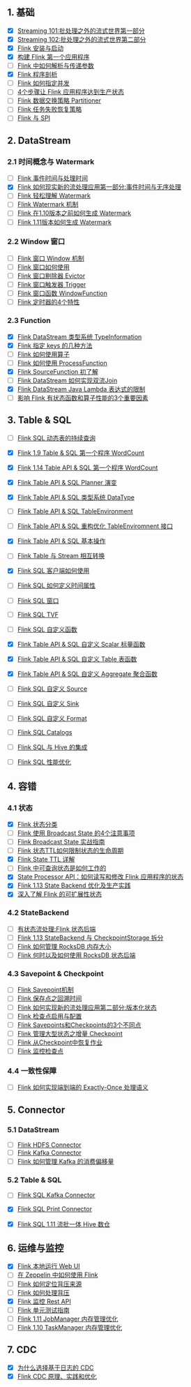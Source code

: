 
## 1. 基础
- [x] [Streaming 101:批处理之外的流式世界第一部分](https://smartsi.blog.csdn.net/article/details/122692636)
- [x] [Streaming 102:批处理之外的流式世界第二部分](https://smartsi.blog.csdn.net/article/details/122913457)
- [x] [Flink 安装与启动](https://blog.csdn.net/SunnyYoona/article/details/78276595)
- [x] [构建 Flink 第一个应用程序](https://blog.csdn.net/SunnyYoona/article/details/126087865)
- [ ] [Flink 中如何解析与传递参数]()
- [x] [Flink 程序剖析](https://smartsi.blog.csdn.net/article/details/126088002)
- [ ] [Flink 如何指定并发]()
- [ ] [4个步骤让 Flink 应用程序达到生产状态]()
- [ ] [Flink 数据交换策略 Partitioner]()
- [ ] [Flink 任务失败恢复策略]()
- [ ] [Flink 与 SPI]()

## 2. DataStream

### 2.1 时间概念与 Watermark

- [ ] [Flink 事件时间与处理时间]()
- [x] [Flink 如何现实新的流处理应用第一部分:事件时间与无序处理](https://smartsi.blog.csdn.net/article/details/122513198)
- [ ] [Flink 轻松理解 Watermark]()
- [ ] [Flink Watermark 机制]()
- [ ] [Flink 在1.10版本之前如何生成 Watermark]()
- [ ] [Flink 1.11版本如何生成 Watermark]()

### 2.2 Window 窗口

- [ ] [Flink 窗口 Window 机制]()
- [ ] [Flink 窗口如何使用]()
- [ ] [Flink 窗口剔除器 Evictor]()
- [ ] [Flink 窗口触发器 Trigger]()
- [ ] [Flink 窗口函数 WindowFunction]()
- [ ] [Flink 定时器的4个特性]()

### 2.3 Function

- [x] [Flink DataStream 类型系统 TypeInformation](https://smartsi.blog.csdn.net/article/details/124333830)
- [x] [Flink 指定 keys 的几种方法](https://smartsi.blog.csdn.net/article/details/126417116?spm=1001.2014.3001.5502)
- [ ] [Flink 如何使用算子]()
- [ ] [Flink 如何使用 ProcessFunction]()
- [x] [Flink SourceFunction 初了解](https://smartsi.blog.csdn.net/article/details/123342142)
- [ ] [Flink DataStream 如何实现双流Join]()
- [x] [Flink DataStream Java Lambda 表达式的限制](https://smartsi.blog.csdn.net/article/details/120661028)
- [ ] [影响 Flink 有状态函数和算子性能的3个重要因素]()

## 3. Table & SQL

- [ ] [Flink SQL 动态表的持续查询]()
- [x] [Flink 1.9 Table & SQL 第一个程序 WordCount](https://smartsi.blog.csdn.net/article/details/124062998)
- [x] [Flink 1.14 Table API & SQL 第一个程序 WordCount](https://smartsi.blog.csdn.net/article/details/124110710)
- [x] [Flink Table API & SQL Planner 演变](https://smartsi.blog.csdn.net/article/details/124159459)
- [x] [Flink Table API & SQL 类型系统 DataType](https://smartsi.blog.csdn.net/article/details/124555713)
- [ ] [Flink Table API & SQL TableEnvironment]()
- [ ] [Flink Table API & SQL 重构优化 TableEnviromnent 接口]()
- [x] [Flink Table API & SQL 基本操作](https://smartsi.blog.csdn.net/article/details/124205430)
- [ ] [Flink Table 与 Stream 相互转换]()
- [x] [Flink SQL 客户端如何使用](https://smartsi.blog.csdn.net/article/details/124460822)
- [ ] [Flink SQL 如何定义时间属性]()
- [ ] [Flink SQL 窗口]()
- [ ] [Flink SQL TVF]()
- [ ] [Flink SQL 自定义函数]()
- [x] [Flink Table API & SQL 自定义 Scalar 标量函数](https://smartsi.blog.csdn.net/article/details/124853175)
- [x] [Flink Table API & SQL 自定义 Table 表函数](https://smartsi.blog.csdn.net/article/details/124874280)
- [x] [Flink Table API & SQL 自定义 Aggregate 聚合函数](https://smartsi.blog.csdn.net/article/details/124891129)
- [ ] [Flink SQL 自定义 Source]()
- [ ] [Flink SQL 自定义 Sink]()
- [ ] [Flink SQL 自定义 Format]()
- [ ] [Flink SQL Catalogs]()
- [ ] [Flink SQL 与 Hive 的集成]()
- [ ] [Flink SQL 性能优化]()


## 4. 容错

### 4.1 状态

- [x] [Flink 状态分类](https://smartsi.blog.csdn.net/article/details/123296073)
- [ ] [Flink 使用 Broadcast State 的4个注意事项]()
- [ ] [Flink Broadcast State 实战指南]()
- [ ] [Flink 状态TTL如何限制状态的生命周期]()
- [x] [Flink State TTL 详解](https://smartsi.blog.csdn.net/article/details/123221583)
- [ ] [Flink 中可查询状态是如何工作的]()
- [x] [State Processor API：如何读写和修改 Flink 应用程序的状态](https://smartsi.blog.csdn.net/article/details/123265728)
- [x] [Flink 1.13 State Backend 优化及生产实践](https://smartsi.blog.csdn.net/article/details/123057769)
- [x] [深入了解 Flink 的可扩展性状态](https://smartsi.blog.csdn.net/article/details/121006448)

### 4.2 StateBackend

- [ ] [有状态流处理:Flink 状态后端]()
- [ ] [Flink 1.13 StateBackend 与 CheckpointStorage 拆分](https://smartsi.blog.csdn.net/article/details/123057769)
- [ ] [Flink 如何管理 RocksDB 内存大小]()
- [ ] [Flink 何时以及如何使用 RocksDB 状态后端]()

### 4.3 Savepoint & Checkpoint

- [ ] [Flink Savepoint机制]()
- [ ] [Flink 保存点之回溯时间]()
- [ ] [Flink 如何实现新的流处理应用第二部分:版本化状态]()
- [ ] [Flink 检查点启用与配置]()
- [ ] [Flink Savepoints和Checkpoints的3个不同点]()
- [ ] [Flink 管理大型状态之增量 Checkpoint]()
- [ ] [Flink 从Checkpoint中恢复作业]()
- [ ] [Flink 监控检查点]()

### 4.4 一致性保障

- [ ] [Flink 如何实现端到端的 Exactly-Once 处理语义]()

## 5. Connector

### 5.1 DataStream

- [ ] [Flink HDFS Connector]()
- [ ] [Flink Kafka Connector]()
- [ ] [Flink 如何管理 Kafka 的消费偏移量]()

### 5.2 Table & SQL

- [ ] [Flink SQL Kafka Connector]()
- [x] [Flink SQL Print Connector](https://smartsi.blog.csdn.net/article/details/124086562)
- [x] [Flink SQL 1.11 流批一体 Hive 数仓](https://smartsi.blog.csdn.net/article/details/121061979)


## 6. 运维与监控

- [x] [Flink 本地运行 Web UI](https://smartsi.blog.csdn.net/article/details/124742662)
- [ ] [在 Zeppelin 中如何使用 Flink]()
- [ ] [Flink 如何定位背压来源]()
- [ ] [Flink 如何处理背压]()
- [x] [Flink 监控 Rest API](https://smartsi.blog.csdn.net/article/details/126087582)
- [ ] [Flink 单元测试指南]()
- [ ] [Flink 1.11 JobManager 内存管理优化]()
- [ ] [Flink 1.10 TaskManager 内存管理优化]()

## 7. CDC

- [x] [为什么选择基于日志的 CDC](https://smartsi.blog.csdn.net/article/details/120675143)
- [x] [Flink CDC 原理、实践和优化](https://blog.csdn.net/SunnyYoona/article/details/126377748?spm=1001.2014.3001.5501)
